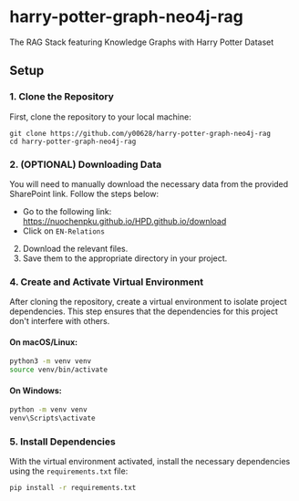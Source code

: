 # harry-potter-graph-neo4j-rag
 The RAG Stack featuring Knowledge Graphs with Harry Potter Dataset

## Setup
### 1. Clone the Repository
First, clone the repository to your local machine:

```
git clone https://github.com/y00628/harry-potter-graph-neo4j-rag
cd harry-potter-graph-neo4j-rag
```

### 2. (OPTIONAL) Downloading Data
You will need to manually download the necessary data from the provided SharePoint link. Follow the steps below:
- Go to the following link: https://nuochenpku.github.io/HPD.github.io/download
- Click on `EN-Relations`
2. Download the relevant files.
3. Save them to the appropriate directory in your project.

### 4. Create and Activate Virtual Environment
After cloning the repository, create a virtual environment to isolate project dependencies. This step ensures that the dependencies for this project don't interfere with others.

#### On macOS/Linux:

```bash
python3 -m venv venv
source venv/bin/activate
```

#### On Windows:

```bash
python -m venv venv
venv\Scripts\activate
```

### 5. Install Dependencies
With the virtual environment activated, install the necessary dependencies using the `requirements.txt` file:

```bash
pip install -r requirements.txt
```
